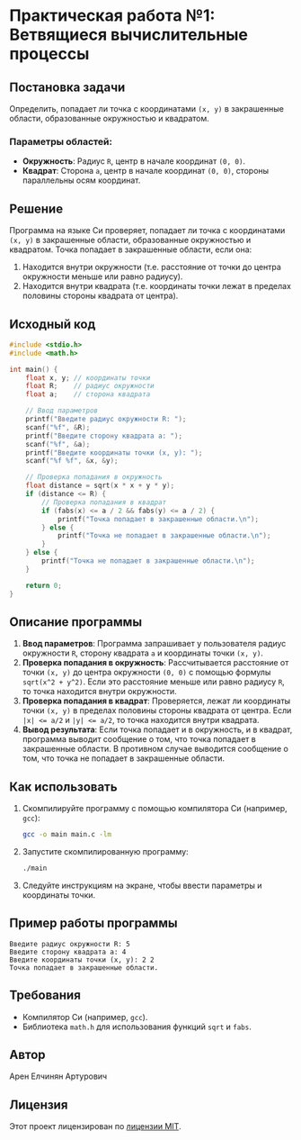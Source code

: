 # Практическая работа №1: Ветвящиеся вычислительные процессы

## Постановка задачи

Определить, попадает ли точка с координатами `(x, y)` в закрашенные области, образованные окружностью и квадратом.

### Параметры областей:
- **Окружность**: Радиус `R`, центр в начале координат `(0, 0)`.
- **Квадрат**: Сторона `a`, центр в начале координат `(0, 0)`, стороны параллельны осям координат.

## Решение

Программа на языке Си проверяет, попадает ли точка с координатами `(x, y)` в закрашенные области, образованные окружностью и квадратом. Точка попадает в закрашенные области, если она:
1. Находится внутри окружности (т.е. расстояние от точки до центра окружности меньше или равно радиусу).
2. Находится внутри квадрата (т.е. координаты точки лежат в пределах половины стороны квадрата от центра).

## Исходный код

```c
#include <stdio.h>
#include <math.h>

int main() {
    float x, y; // координаты точки
    float R;    // радиус окружности
    float a;    // сторона квадрата

    // Ввод параметров
    printf("Введите радиус окружности R: ");
    scanf("%f", &R);
    printf("Введите сторону квадрата a: ");
    scanf("%f", &a);
    printf("Введите координаты точки (x, y): ");
    scanf("%f %f", &x, &y);

    // Проверка попадания в окружность
    float distance = sqrt(x * x + y * y);
    if (distance <= R) {
        // Проверка попадания в квадрат
        if (fabs(x) <= a / 2 && fabs(y) <= a / 2) {
            printf("Точка попадает в закрашенные области.\n");
        } else {
            printf("Точка не попадает в закрашенные области.\n");
        }
    } else {
        printf("Точка не попадает в закрашенные области.\n");
    }

    return 0;
}
```

## Описание программы

1. **Ввод параметров**: Программа запрашивает у пользователя радиус окружности `R`, сторону квадрата `a` и координаты точки `(x, y)`.
2. **Проверка попадания в окружность**: Рассчитывается расстояние от точки `(x, y)` до центра окружности `(0, 0)` с помощью формулы `sqrt(x^2 + y^2)`. Если это расстояние меньше или равно радиусу `R`, то точка находится внутри окружности.
3. **Проверка попадания в квадрат**: Проверяется, лежат ли координаты точки `(x, y)` в пределах половины стороны квадрата от центра. Если `|x| <= a/2` и `|y| <= a/2`, то точка находится внутри квадрата.
4. **Вывод результата**: Если точка попадает и в окружность, и в квадрат, программа выводит сообщение о том, что точка попадает в закрашенные области. В противном случае выводится сообщение о том, что точка не попадает в закрашенные области.

## Как использовать

1. Скомпилируйте программу с помощью компилятора Си (например, `gcc`):
   ```bash
   gcc -o main main.c -lm
   ```
2. Запустите скомпилированную программу:
   ```bash
   ./main
   ```
3. Следуйте инструкциям на экране, чтобы ввести параметры и координаты точки.

## Пример работы программы

```
Введите радиус окружности R: 5
Введите сторону квадрата a: 4
Введите координаты точки (x, y): 2 2
Точка попадает в закрашенные области.
```

## Требования

- Компилятор Си (например, `gcc`).
- Библиотека `math.h` для использования функций `sqrt` и `fabs`.

## Автор

Арен Елчинян Артурович

## Лицензия

Этот проект лицензирован по [лицензии MIT](../LICENSE).